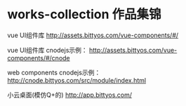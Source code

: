 # works-collection 作品集锦

vue UI组件库
http://assets.bittyos.com/vue-components/#/

vue UI组件库 cnodejs示例：
http://assets.bittyos.com/vue-components/#/cnode

web components cnodejs示例：
http://cnode.bittyos.com/src/module/index.html

小云桌面(模仿Q+的)
http://app.bittyos.com/
